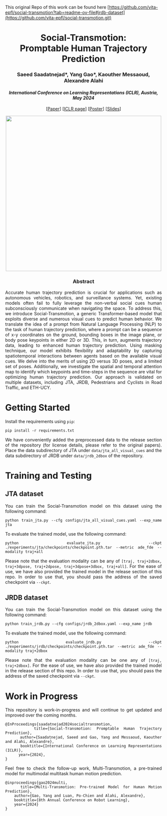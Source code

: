 This original Repo of this work can be found here [https://github.com/vita-epfl/social-transmotion?tab=readme-ov-file#jrdb-dataset](https://github.com/vita-epfl/social-transmotion.git)

<div align="center">
<h1> Social-Transmotion:<br>  Promptable Human Trajectory Prediction </h1>
<h3>Saeed Saadatnejad*, Yang Gao*, Kaouther Messaoud, Alexandre Alahi
</h3>
<h4> <i> International Conference on Learning Representations (ICLR), Austria, May 2024 </i></h4>

[[Paper](https://arxiv.org/abs/2312.16168)] [[ICLR page](https://iclr.cc/virtual/2024/poster/18604)] [[Poster](docs/Poster.pdf)] [[Slides](docs/iclr_slides.pdf)]


<image src="docs/social-transmotion.png" width="500">

</div>

<div align="center"> <h3> Abstract </h3>  </div>
<div align="justify">

Accurate human trajectory prediction is crucial for applications such as autonomous vehicles, robotics, and surveillance systems. Yet, existing models often fail to fully leverage the non-verbal social cues human subconsciously communicate when navigating the space. To address this, we introduce Social-Transmotion, a generic Transformer-based model that exploits diverse and numerous visual cues to predict human behavior. We translate the idea of a prompt from Natural Language Processing (NLP) to the task of human trajectory prediction, where a prompt can be a sequence of x-y coordinates on the ground, bounding boxes in the image plane, or body pose keypoints in either 2D or 3D. This, in turn, augments trajectory data, leading to enhanced human trajectory prediction. Using masking technique, our model exhibits flexibility and adaptability by capturing spatiotemporal interactions between agents based on the available visual cues. We delve into the merits of using 2D versus 3D poses, and a limited set of poses. Additionally, we investigate the spatial and temporal attention map to identify which keypoints and time-steps in the sequence are vital for optimizing human trajectory prediction. Our approach is validated on multiple datasets, including JTA, JRDB, Pedestrians and Cyclists in Road Traffic, and ETH-UCY.
</br>


# Getting Started

Install the requirements using `pip`:
```
pip install -r requirements.txt
```

We have conveniently added the preprocessed data to the release section of the repository (for license details, please refer to the original papers).
Place the data subdirectory of JTA under `data/jta_all_visual_cues` and the data subdirectory of JRDB under `data/jrdb_2dbox` of the repository.

# Training and Testing

## JTA dataset
You can train the Social-Transmotion model on this dataset using the following command:
```
python train_jta.py --cfg configs/jta_all_visual_cues.yaml --exp_name jta
```


To evaluate the trained model, use the following command:
```
python evaluate_jta.py --ckpt ./experiments/jta/checkpoints/checkpoint.pth.tar --metric ade_fde --modality traj+all
```
Please note that the evaluation modality can be any of `[traj, traj+2dbox, traj+3dpose, traj+2dpose, traj+3dpose+3dbox, traj+all]`.
For the ease of use, we have also provided the trained model in the release section of this repo. In order to use that, you should pass the address of the saved checkpoint via `--ckpt`.

## JRDB dataset
You can train the Social-Transmotion model on this dataset using the following command:
```
python train_jrdb.py --cfg configs/jrdb_2dbox.yaml --exp_name jrdb
```

To evaluate the trained model, use the following command:
```
python evaluate_jrdb.py --ckpt ./experiments/jrdb/checkpoints/checkpoint.pth.tar --metric ade_fde --modality traj+2dbox
```
Please note that the evaluation modality can be one any of `[traj, traj+2dbox]`.
For the ease of use, we have also provided the trained model in the release section of this repo. In order to use that, you should pass the address of the saved checkpoint via `--ckpt`.

# Work in Progress

This repository is work-in-progress and will continue to get updated and improved over the coming months.

```
@InProceedings{saadatnejad2024socialtransmotion,
      title={Social-Transmotion: Promptable Human Trajectory Prediction}, 
      author={Saadatnejad, Saeed and Gao, Yang and Messaoud, Kaouther and Alahi, Alexandre},
      booktitle={International Conference on Learning Representations (ICLR)},
      year={2024},
}
```

Feel free to check the follow-up work, Multi-Transmotion, a pre-trained model for multimodal multitask human motion prediction.
```
@inproceedings{gao2024multi,
    title={Multi-Transmotion: Pre-trained Model for Human Motion Prediction},
    author={Gao, Yang and Luan, Po-Chien and Alahi, Alexandre},
    booktitle={8th Annual Conference on Robot Learning},
    year={2024}
}
```
